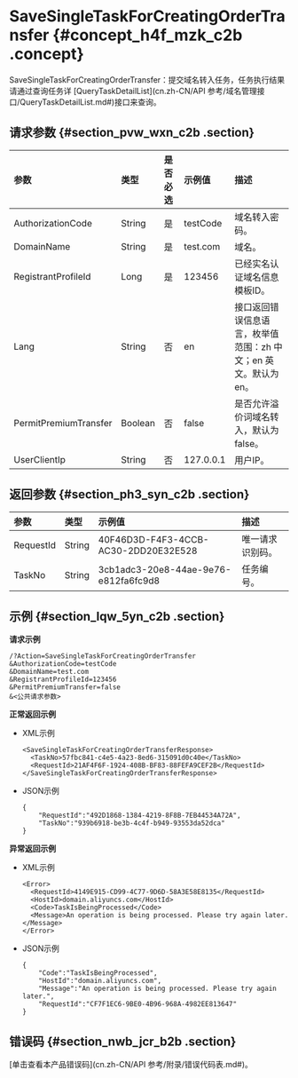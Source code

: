 # SaveSingleTaskForCreatingOrderTransfer {#concept_h4f_mzk_c2b .concept}

SaveSingleTaskForCreatingOrderTransfer：提交域名转入任务，任务执行结果请通过查询任务详 [QueryTaskDetailList](cn.zh-CN/API 参考/域名管理接口/QueryTaskDetailList.md#)接口来查询。

## 请求参数 {#section_pvw_wxn_c2b .section}

|参数|类型|是否必选|示例值|描述|
|:-|:-|:---|:--|:-|
|AuthorizationCode|String|是|testCode|域名转入密码。|
|DomainName|String|是|test.com|域名。|
|RegistrantProfileId|Long|是|123456|已经实名认证域名信息模板ID。|
|Lang|String|否|en|接口返回错误信息语言，枚举值范围：zh 中文；en 英文。默认为 en。|
|PermitPremiumTransfer|Boolean|否|false|是否允许溢价词域名转入，默认为false。|
|UserClientIp|String|否|127.0.0.1|用户IP。|

## 返回参数 {#section_ph3_syn_c2b .section}

|参数|类型|示例值|描述|
|:-|:-|:--|:-|
|RequestId|String|40F46D3D-F4F3-4CCB-AC30-2DD20E32E528|唯一请求识别码。|
|TaskNo|String|3cb1adc3-20e8-44ae-9e76-e812fa6fc9d8|任务编号。|

## 示例 {#section_lqw_5yn_c2b .section}

**请求示例**

``` {#codeblock_slt_dpv_bzn}
/?Action=SaveSingleTaskForCreatingOrderTransfer
&AuthorizationCode=testCode
&DomainName=test.com
&RegistrantProfileId=123456
&PermitPremiumTransfer=false
&<公共请求参数>
```

**正常返回示例**

-   XML示例

    ``` {#codeblock_c5g_cs9_2q0}
    <SaveSingleTaskForCreatingOrderTransferResponse>
      <TaskNo>57fbc841-c4e5-4a23-8ed6-315091d0c40e</TaskNo>
      <RequestId>21AF4F6F-1924-408B-BF83-88FEFA9CEF2B</RequestId>
    </SaveSingleTaskForCreatingOrderTransferResponse>
    ```

-   JSON示例

    ``` {#codeblock_m29_dnv_4sg}
    {
        "RequestId":"492D1868-1384-4219-8F8B-7EB44534A72A",
        "TaskNo":"939b6918-be3b-4c4f-b949-93553da52dca"
    }
    ```


**异常返回示例**

-   XML示例

    ``` {#codeblock_ehw_ojq_g2g}
    <Error>
      <RequestId>4149E915-CD99-4C77-9D6D-58A3E58E8135</RequestId>
      <HostId>domain.aliyuncs.com</HostId>
      <Code>TaskIsBeingProcessed</Code>
      <Message>An operation is being processed. Please try again later.</Message>
    </Error>
    ```

-   JSON示例

    ``` {#codeblock_koh_lr3_v6g}
    {
        "Code":"TaskIsBeingProcessed",
        "HostId":"domain.aliyuncs.com",
        "Message":"An operation is being processed. Please try again later.",
        "RequestId":"CF7F1EC6-9BE0-4B96-968A-4982EE813647"
    }
    ```


## 错误码 {#section_nwb_jcr_b2b .section}

[单击查看本产品错误码](cn.zh-CN/API 参考/附录/错误代码表.md#)。

